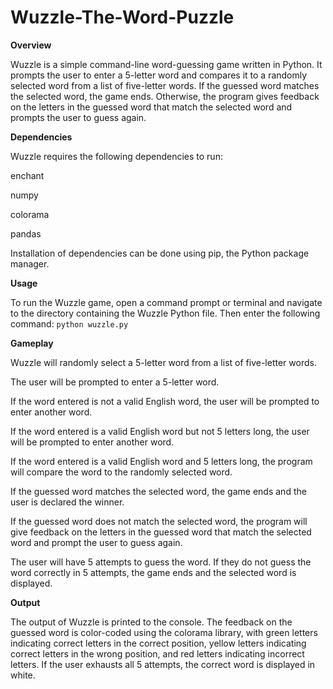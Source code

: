 # Wuzzle-The-Word-Puzzle

**Overview**

Wuzzle is a simple command-line word-guessing game written in Python. It prompts the user to enter a 5-letter word and compares it to a randomly selected word from a list of five-letter words. If the guessed word matches the selected word, the game ends. Otherwise, the program gives feedback on the letters in the guessed word that match the selected word and prompts the user to guess again.

**Dependencies**

Wuzzle requires the following dependencies to run:

enchant

numpy

colorama

pandas

Installation of dependencies can be done using pip, the Python package manager.

**Usage**

To run the Wuzzle game, open a command prompt or terminal and navigate to the directory containing the Wuzzle Python file. Then enter the following command:
`python wuzzle.py`

**Gameplay**

Wuzzle will randomly select a 5-letter word from a list of five-letter words.

The user will be prompted to enter a 5-letter word.

If the word entered is not a valid English word, the user will be prompted to enter another word.

If the word entered is a valid English word but not 5 letters long, the user will be prompted to enter another word.

If the word entered is a valid English word and 5 letters long, the program will compare the word to the randomly selected word.

If the guessed word matches the selected word, the game ends and the user is declared the winner.

If the guessed word does not match the selected word, the program will give feedback on the letters in the guessed word that match the selected word and prompt the user to guess again.

The user will have 5 attempts to guess the word. If they do not guess the word correctly in 5 attempts, the game ends and the selected word is displayed.

**Output**

The output of Wuzzle is printed to the console. The feedback on the guessed word is color-coded using the colorama library, with green letters indicating correct letters in the correct position, yellow letters indicating correct letters in the wrong position, and red letters indicating incorrect letters. If the user exhausts all 5 attempts, the correct word is displayed in white.
